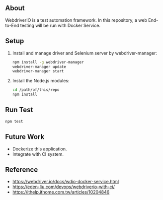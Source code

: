 ## About
WebdriverIO is a test automation framework. In this repository, a web End-to-End testing will be run with Docker Service.

## Setup
1. Install and manage driver and Selenium server by webdriver-manager:
    ```sh
    npm install -g webdriver-manager
    webdriver-manager update
    webdriver-manager start
    ```
2. Install the Node.js modules:
    ```sh
    cd /path/of/this/repo
    npm install
    ```

## Run Test
```sh
npm test
```

## Future Work
- Dockerize this application.
- Integrate with CI system.

## Reference
- https://webdriver.io/docs/wdio-docker-service.html
- https://eden-liu.com/devops/webdriverio-with-ci/
- https://ithelp.ithome.com.tw/articles/10204846